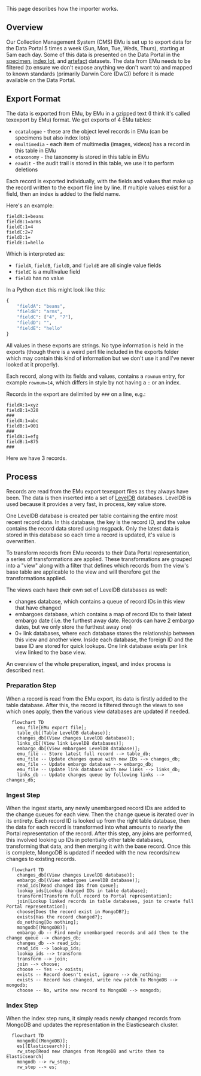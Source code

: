This page describes how the importer works.

## Overview

Our Collection Management System (CMS) EMu is set up to export data for the Data Portal
5 times a week (Sun, Mon, Tue, Weds, Thurs), starting at 5am each day.
Some of this data is presented on the Data Portal in
the [specimen](https://doi.org/10.5519/0002965), [index lot](https://doi.org/10.5519/0073880),
and [artefact](https://doi.org/10.5519/0016914) datasets.
The data from EMu needs to be filtered (to ensure we don't expose anything we don't want
to) and mapped to known standards (primarily Darwin Core (DwC)) before it is made
available on the Data Portal.

## Export Format

The data is exported from EMu, by EMu in a gzipped text (I think it's called texexport
by EMu) format.
We get exports of 4 EMu tables:

- `ecatalogue` - these are the object level records in EMu (can be specimens but also
  index lots)
- `emultimedia` - each item of multimedia (images, videos) has a record in this table in
  EMu
- `etaxonomy` - the taxonomy is stored in this table in EMu
- `eaudit` - the audit trail is stored in this table, we use it to perform deletions

Each record is exported individually, with the fields and values that make up the record
written to the export file line by line.
If multiple values exist for a field, then an index is added to the field name.

Here's an example:

```
fieldA:1=beans
fieldB:1=arms
fieldC:1=4
fieldC:2=7
fieldD:1=
fieldE:1=hello
```

Which is interpreted as:

- `fieldA`, `fieldB`, `fieldD`, and `fieldE` are all single value fields
- `fieldC` is a multivalue field
- `fieldD` has no value

In a Python `dict` this might look like this:

```python
{
    "fieldA": "beans",
    "fieldB": "arms",
    "fieldC": ["4", "7"],
    "fieldD": "",
    "fieldE": "hello"
}
```

All values in these exports are strings.
No type information is held in the exports (though there is a weird perl file included
in the exports folder which may contain this kind of information but we don't use it and
I've never looked at it properly).

Each record, along with its fields and values, contains a `rownum` entry, for example
`rownum=14`, which differs in style by not having a `:` or an index.

Records in the export are delimited by `###` on a line, e.g.:

```
fieldA:1=xyz
fieldB:1=328
###
fieldA:1=abc
fieldB:1=901
###
fieldA:1=efg
fieldB:1=875
###
```

Here we have 3 records.

## Process

Records are read from the EMu export texexport files as they always have been.
The data is then inserted into a set of [LevelDB](https://github.com/google/leveldb)
databases.
LevelDB is used because it provides a very fast, in process, key value store.

One LevelDB database is created per table containing the entire most recent record data.
In this database, the key is the record ID, and the value contains the record data
stored using msgpack.
Only the latest data is stored in this database so each time a record is updated, it's
value is overwritten.

To transform records from EMu records to their Data Portal representation, a series of
transformations are applied.
These transformations are grouped into a "view" along with a filter that defines which
records from the view's base table are applicable to the view and will therefore get
the transformations applied.

The views each have their own set of LevelDB databases as well:

- changes database, which contains a queue of record IDs in this view that have changed
- embargoes database, which contains a map of record IDs to their latest embargo date (
  i.e. the furthest away date. Records can have 2 embargo dates, but we only store the
  furthest away one)
- 0+ link databases, where each database stores the relationship between this view and
  another view. Inside each database, the foreign ID and the base ID are stored for
  quick lookups. One link database exists per link view linked to the base view.

An overview of the whole preperation, ingest, and index process is described next.

### Preparation Step

When a record is read from the EMu export, its data is firstly added to the table
database.
After this, the record is filtered through the views to see which ones apply, then the
various view databases are updated if needed.

```mermaid
  flowchart TD
    emu_file[EMu export file];
    table_db[(Table LevelDB database)];
    changes_db[(View changes LevelDB database)];
    links_db[(View link LevelDB databases)];
    embargo_db[(View embargoes LevelDB database)];
    emu_file -- Store latest full record --> table_db;
    emu_file -- Update changes queue with new IDs --> changes_db;
    emu_file -- Update embargo database --> embargo_db;
    emu_file -- Update link database with new links --> links_db;
    links_db -- Update changes queue by following links --> changes_db;
```

### Ingest Step

When the ingest starts, any newly unembargoed record IDs are added to the change queues
for each view.
Then the change queue is iterated over in its entirety.
Each record ID is looked up from the right table database, then the data for each record
is transformed into what amounts to nearly the Portal representation of the record.
After this step, any joins are performed, this involved looking up IDs in potentially
other table databases, transforming that data, and then merging it with the base record.
Once this is complete, MongoDB is updated if needed with the new records/new changes to
existing records.

```mermaid
  flowchart TD
    changes_db[(View changes LevelDB database)];
    embargo_db[(View embargoes LevelDB database)];
    read_ids[Read changed IDs from queue];
    lookup_ids[Lookup changed IDs in table database];
    transform[Transform full record to Portal representation];
    join[Lookup linked records in table databases, join to create full Portal representation];
    choose{Does the record exist in MongoDB?};
    exists{Has the record changed?};
    do_nothing[Do nothing];
    mongodb[(MongoDB)];
    embargo_db -- Find newly unembargoed records and add them to the change queue --> changes_db;
    changes_db --> read_ids;
    read_ids --> lookup_ids;
    lookup_ids --> transform
    transform --> join;
    join --> choose;
    choose -- Yes --> exists;
    exists -- Record doesn't exist, ignore --> do_nothing;
    exists -- Record has changed, write new patch to MongoDB --> mongodb;
    choose -- No, write new record to MongoDB --> mongodb;
```

### Index Step

When the index step runs, it simply reads newly changed records from MongoDB and updates
the representation in the Elasticsearch cluster.

```mermaid
  flowchart TD
    mongodb[(MongoDB)];
    es[(Elasticsearch)];
    rw_step[Read new changes from MongoDB and write them to Elasticsearch]
    mongodb --> rw_step;
    rw_step --> es;
```
